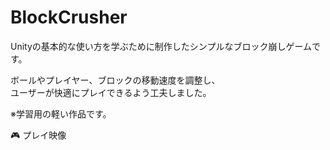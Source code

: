 # BlockCrusher

Unityの基本的な使い方を学ぶために制作したシンプルなブロック崩しゲームです。

ボールやプレイヤー、ブロックの移動速度を調整し、  
ユーザーが快適にプレイできるよう工夫しました。

※学習用の軽い作品です。

🎮 プレイ映像 

